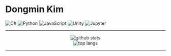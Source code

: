 # Dongmin Kim
![C#](https://img.shields.io/badge/C%23-239120?style=for-the-badge&logo=c-sharp&logoColor=white)
![Python](https://img.shields.io/badge/Python-3776AB?style=for-the-badge&logo=python&logoColor=white)
![JavaScript](https://img.shields.io/badge/JavaScript-F7DF1E?style=for-the-badge&logo=javascript&logoColor=black)
![Unity](https://img.shields.io/badge/Unity-100000?style=for-the-badge&logo=unity&logoColor=white)
![Jupyter](https://img.shields.io/badge/Jupyter-F37626?style=for-the-badge&logo=Jupyter&logoColor=white)

---

<p align="center">
  <img src="https://github-readme-stats.vercel.app/api?username=ehdalsl&show_icons=true&theme=radical" alt="github stats" />
  <br/>
  <img src="https://github-readme-stats.vercel.app/api/top-langs/?username=ehdalsl&layout=compact&langs_count=5&theme=tokyonight" alt="top langs" />
</p>

---
